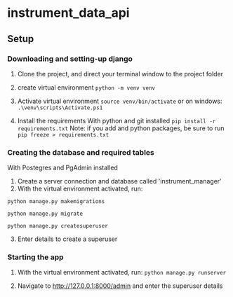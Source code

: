 # instrument_data_api


## Setup

### Downloading and setting-up django
    
1. Clone the project, and direct your terminal window to the project folder 
2. create virtual environment
    ```python -m venv venv```
3. Activate virtual environment
```source venv/bin/activate```
or on windows: 
```.\venv\scripts\Activate.ps1 ```

4. Install the requirements
With python and git installed
```pip install -r requirements.txt```
Note: if you add and python packages, be sure to run ```pip freeze > requirements.txt```

### Creating the database and required tables
With Postegres and PgAdmin installed

1. Create a server connection and database called 'instrument_manager'
2. With the virtual environment activated, run:
``` 
python manage.py makemigrations

python manage.py migrate

python manage.py createsuperuser
```
3. Enter details to create a superuser

### Starting the app
1. With the virtual environment activated, run:
```python manage.py runserver```
   
2. Navigate to http://127.0.0.1:8000/admin and enter the superuser details
